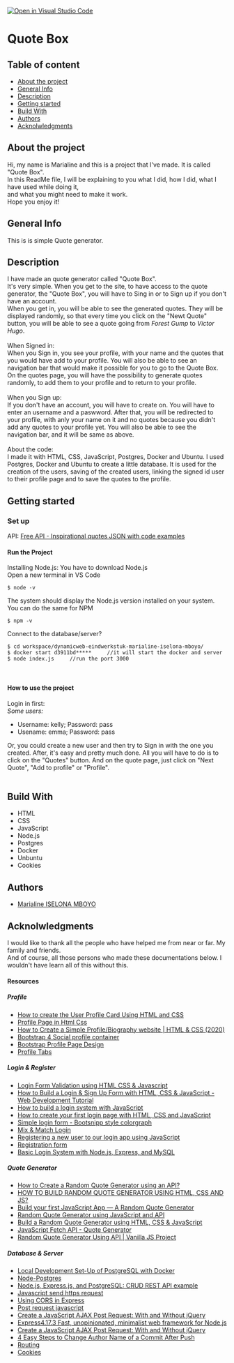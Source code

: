[![Open in Visual Studio Code](https://classroom.github.com/assets/open-in-vscode-f059dc9a6f8d3a56e377f745f24479a46679e63a5d9fe6f495e02850cd0d8118.svg)](https://classroom.github.com/online_ide?assignment_repo_id=7314743&assignment_repo_type=AssignmentRepo)

<h1>Quote Box</h1>

<h2>Table of content</h2>
<ul>
  <li><a href="#1">About the project</a></li>
  <li><a href="#6">General Info</a></li>
  <li><a href="#3">Description</a></li>
  <li><a href="#4">Getting started</a></li>
  <li><a href="#2">Build With</a></li>
  <li><a href="#7">Authors</a></li>
  <li><a href="#5">Acknolwledgments</a></li>
</ul>

<h2 id="1">About the project</h2>

Hi, my name is Marialine and this is a project that I've made. It is called "Quote Box". <br>
In this ReadMe file, I will be explaining to you what I did, how I did, what I have used while doing it, <br>
and what you might need to make it work. <br>
Hope you enjoy it!

<h2 id="6">General Info</h2>

This is is simple Quote generator.

<h2 id="3">Description</h2>

I have made an quote generator called "Quote Box".<br>
It's very simple. When you get to the site, to have access to the quote generator, the "Quote Box", you will have to Sing in or to Sign up if you don't have an account. <br>
When you get in, you will be able to see the generated quotes. They will be displayed randomly, so that every time you click on the "Newt Quote" button, you will be able to see a quote going from <i>Forest Gump</i> to <i>Victor Hugo</i>. <br>
<br>
When Signed in:<br>
When you Sign in, you see your profile, with your name and the quotes that you would have add to your profile. You will also be able to see an navigation bar that would make it possible for you to go to the Quote Box. On the quotes page, you will have the possibility to generate quotes randomly, to add them to your profile and to return to your profile. <br>
<br>
When you Sign up:<br>
If you don't have an account, you will have to create on. You will have to enter an username and a paswword. After that, you will be redirected to your profile, with anly your name on it and no quotes because you didn't add any quotes to your profile yet. You will also be able to see the navigation bar, and it will be same as above. <br>
<br>
About the code:<br>
I made it with HTML, CSS, JavaScript, Postgres, Docker and Ubuntu.
I used Postgres, Docker and Ubuntu to create a little database. It is used for the creation of the users, saving of the created users, linking the signed id user to their profile page and to save the quotes to the profile.

<h2 id="4">Getting started</h2>
<h3>Set up</h3>
API: <a href="https://forum.freecodecamp.org/t/free-api-inspirational-quotes-json-with-code-examples/311373">Free API - Inspirational quotes JSON with code examples</a> 
<br>
<h4>Run the Project</h4>
Installing Node.js:
You have to download Node.js <br>
Open a new terminal in VS Code <br>

```
$ node -v
```

The system should display the Node.js version installed on your system.<br>
You can do the same for NPM <br>

```
$ npm -v
```

Connect to the database/server?
```
$ cd workspace/dynamicweb-eindwerkstuk-marialine-iselona-mboyo/
$ docker start d3911bd*****     //it will start the docker and server
$ node index.js     //run the port 3000
```

<br>
<h4>How to use the project</h4>
Login in first: <br>
<i> Some users: </i>
<ul>
  <li>Username: kelly; Password: pass</li>
  <li>Usename: emma; Password: pass</li>
</ul> 
Or, you could create a new user and then try to Sign in with the one you created. After, it's easy and pretty much done. All you will have to do is to click on the "Quotes" button. And on the quote page, just click on "Next Quote", "Add to profile" or "Profile".
<br>

<br>

<h2 id="2">Build With</h2>
<ul>
  <li>HTML</li>
  <li>CSS</li>
  <li>JavaScript</li>
  <li>Node.js</li>
  <li>Postgres</li>
  <li>Docker</li>
  <li>Unbuntu</li>
  <li>Cookies</li>
</ul>

<h2 id="7">Authors</h2>
<ul>
  <li><a href="	
    marialine.iselona.mboyo@student.ehb.be">Marialine ISELONA MBOYO</a></li>
</ul>

<h2 id="5">Acknolwledgments</h2>
I would like to thank all the people who have helped me from near or far. My family and friends. <br>
And of course, all those persons who made these documentations below. I wouldn't have learn all of this without this.

<h4>Resources</h4>
<h5>Profile</h5>
<ul>
  <li><a href="https://www.youtube.com/watch?v=pMBgvktESDM&ab_channel=CodingMarket">How to create the User Profile Card Using HTML and CSS</a></li>
  <li><a href="https://www.youtube.com/watch?v=CDe5wfHAlAY&ab_channel=DynamicWebZone">Profile Page in Html Css</a></li>
  <li><a href="https://www.youtube.com/watch?v=rJSV9-hSRf0&ab_channel=Kian-Kun">How to Create a Simple Profile/Biography website | HTML & CSS (2020)</a></li>
  <li><a href="https://bbbootstrap.com/snippets/social-profile-container-63944396">Bootstrap 4 Social profile container
</a></li>
  <li><a href="https://bootsnipp.com/snippets/K0ZmK">Bootstrap Profile Page Design</a></li>
  <li><a href="https://bootsnipp.com/snippets/5Moza">Profile Tabs</a></li>
</ul>


<h5>Login & Register</h5>
<ul>
  <li><a href="https://www.youtube.com/watch?v=9zzX2fbkzWU&ab_channel=CodingNepal">Login Form Validation using HTML CSS & Javascript</a></li>
  <li><a href="https://www.youtube.com/watch?v=3GsKEtBcGTk&ab_channel=dcode">How to Build a Login & Sign Up Form with HTML, CSS & JavaScript - Web Development Tutorial</a></li>
  <li><a href="https://www.youtube.com/watch?v=UAu7cMuu0BI&ab_channel=CodifyAcademy">How to build a login system with JavaScript</a></li>
  <li><a href="https://medium.com/swlh/how-to-create-your-first-login-page-with-html-css-and-javascript-602dd71144f1">How to create your first login page with HTML, CSS and JavaScript</a></li>
  <li><a href="https://bootsnipp.com/snippets/mpoWl">Simple login form - Bootsnipp style colorgraph</a></li>
  <li><a href="https://bootsnipp.com/snippets/8o7X">Mix & Match Login</a></li>
  <li><a href="https://www.youtube.com/watch?v=ZS_FG60sDG8">Registering a new user to our login app using JavaScript</a></li>
  <li><a href="https://mdbootstrap.com/docs/standard/extended/registration/">Registration form</a></li>
  <li><a href="https://codeshack.io/basic-login-system-nodejs-express-mysql/#gettingstarted">Basic Login System with Node.js, Express, and MySQL</a></li>
</ul>

<h5>Quote Generator</h5>
<ul>
  <li><a href="https://tekolio.com/how-to-create-a-random-quote-generator-with-random-color/">How to Create a Random Quote Generator using an API?</a></li>
  <li><a href="https://www.codeleaks.io/random-quote-generator-using-html-css-and-javascript/#JavaScript_Section">HOW TO BUILD RANDOM QUOTE GENERATOR USING HTML, CSS AND JS?</a></li>
  <li><a href="https://freshman.tech/random-quote-machine/">Build your first JavaScript App — A Random Quote Generator</a></li>
  <li><a href="https://dev.to/codemediaweb/random-quote-generator-using-javascript-and-api-20ce">Random Quote Generator using JavaScript and API</a></li>
  <li><a href="https://www.youtube.com/watch?v=6iIWBSu3ttY&ab_channel=TheFieryCoder">Build a Random Quote Generator using HTML, CSS & JavaScript</a></li>
  <li><a href="https://www.youtube.com/watch?v=aUPeASfr944&ab_channel=DeepakKumar">JavaScript Fetch API - Quote Generator</a></li>
  <li><a href="https://www.youtube.com/watch?v=2TjvDPNBgXo&ab_channel=GeekProbin">Random Quote Generator Using API | Vanilla JS Project</a></li>
</ul>

<h5>Database & Server</h5>
<ul>
  <li><a href="https://towardsdatascience.com/local-development-set-up-of-postgresql-with-docker-c022632f13ea">Local Development Set-Up of PostgreSQL with Docker</a></li>
  <li><a href="https://node-postgres.com/">Node-Postgres</a></li>
  <li><a href="https://blog.logrocket.com/nodejs-expressjs-postgresql-crud-rest-api-example/#creatingapostgresqldatabase">Node.js, Express.js, and PostgreSQL: CRUD REST API example</a></li>
  <li><a href="https://www.codegrepper.com/code-examples/javascript/javascript+send+https+request">Javascript send https request</a></li>
  <li><a href="https://medium.com/zero-equals-false/using-cors-in-express-cac7e29b005b">Using CORS in Express</a></li>
  <li><a href="https://www.codegrepper.com/code-examples/javascript/post+request+javascript">Post request javascript</a></li>
  <li><a href="https://code.tutsplus.com/articles/create-a-javascript-ajax-post-request-with-and-without-jquery--cms-39195">	
Create a JavaScript AJAX Post Request: With and Without jQuery</a></li>
  <li><a href="https://expressjs.com/">Express4.17.3
Fast, unopinionated, minimalist web framework for Node.js</a></li>
  <li><a href="https://code.tutsplus.com/articles/create-a-javascript-ajax-post-request-with-and-without-jquery--cms-39195">Create a JavaScript AJAX Post Request: With and Without jQuery</a></li>
  <li><a href="http://treeindev.net/article/git-change-commit-name">4 Easy Steps to Change Author Name of a Commit After Push</a></li>
  <li><a href="https://expressjs.com/en/guide/routing.html">Routing</a></li>
  <li><a href="https://www.quirksmode.org/js/cookies.html">Cookies</a></li>
</ul>

